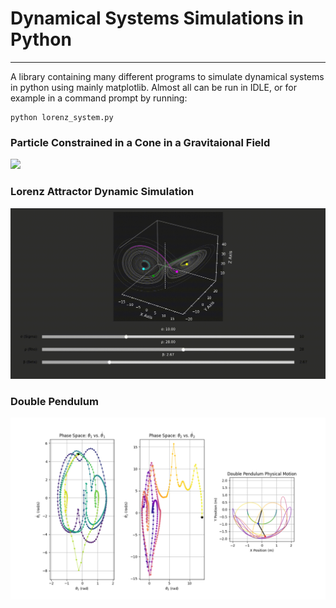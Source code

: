 # Dynamical Systems Simulations in Python
---
A library containing many different programs to simulate dynamical systems in python using mainly matplotlib. Almost all can be run in IDLE, or for example in a command prompt by running:
```
python lorenz_system.py
```
### Particle Constrained in a Cone in a Gravitaional Field
![](https://github.com/user-attachments/assets/a14e841c-7c59-45e8-a15d-26d0f450f461)

### Lorenz Attractor Dynamic Simulation
![](https://github.com/jacobbriones1/dynamical_systems/blob/main/imgs/Lorenz_System.gif)

### Double Pendulum 
![](https://github.com/jacobbriones1/dynamical_systems/blob/main/imgs/double_pendulum.png)
